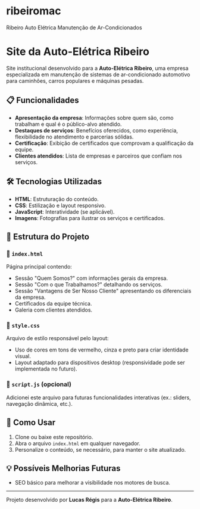 # ribeiromac
Ribeiro Auto Elétrica Manutenção de Ar-Condicionados

# Site da Auto-Elétrica Ribeiro

Site institucional desenvolvido para a **Auto-Elétrica Ribeiro**, uma empresa especializada em manutenção de sistemas de ar-condicionado automotivo para caminhões, carros populares e máquinas pesadas.

## 📋 Funcionalidades

- **Apresentação da empresa**: Informações sobre quem são, como trabalham e qual é o público-alvo atendido.
- **Destaques de serviços**: Benefícios oferecidos, como experiência, flexibilidade no atendimento e parcerias sólidas.
- **Certificação**: Exibição de certificados que comprovam a qualificação da equipe.
- **Clientes atendidos**: Lista de empresas e parceiros que confiam nos serviços.

## 🛠️ Tecnologias Utilizadas

- **HTML**: Estruturação do conteúdo.
- **CSS**: Estilização e layout responsivo.
- **JavaScript**: Interatividade (se aplicável).
- **Imagens**: Fotografias para ilustrar os serviços e certificados.

## 🚀 Estrutura do Projeto

### 📁 `index.html`
Página principal contendo:

- Sessão "Quem Somos?" com informações gerais da empresa.
- Sessão "Com o que Trabalhamos?" detalhando os serviços.
- Sessão "Vantagens de Ser Nosso Cliente" apresentando os diferenciais da empresa.
- Certificados da equipe técnica.
- Galeria com clientes atendidos.

### 📁 `style.css`
Arquivo de estilo responsável pelo layout:

- Uso de cores em tons de vermelho, cinza e preto para criar identidade visual.
- Layout adaptado para dispositivos desktop (responsividade pode ser implementada no futuro).

### 📁 `script.js` (opcional)
Adicionei este arquivo para futuras funcionalidades interativas (ex.: sliders, navegação dinâmica, etc.).

## 🌟 Como Usar

1. Clone ou baixe este repositório.
2. Abra o arquivo `index.html` em qualquer navegador.
3. Personalize o conteúdo, se necessário, para manter o site atualizado.

## 💡 Possíveis Melhorias Futuras

- SEO básico para melhorar a visibilidade nos motores de busca.

---

Projeto desenvolvido por **Lucas Régis** para a **Auto-Elétrica Ribeiro**.
